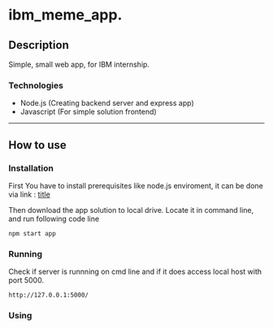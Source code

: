 # ibm_meme_app.

## Description
Simple, small web app, for IBM internship.

### Technologies 

- Node.js (Creating backend server and express app)
- Javascript (For simple solution frontend)

---
## How to use



### Installation
First You have to install prerequisites like node.js enviroment, it can be done via link :
[title](https://nodejs.org/en/)

Then download the app solution to local drive.
Locate it in command line, and run following code line 

`npm start app`

### Running
Check if server is runnning on cmd line and if it does access local host with port 5000.

`http://127.0.0.1:5000/`

### Using 

